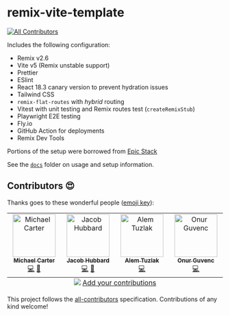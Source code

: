 # remix-vite-template

<!-- ALL-CONTRIBUTORS-BADGE:START - Do not remove or modify this section -->

[![All Contributors](https://img.shields.io/badge/all_contributors-4-orange.svg?style=flat-square)](#contributors-)

<!-- ALL-CONTRIBUTORS-BADGE:END -->

Includes the following configuration:

- Remix v2.6
- Vite v5 (Remix unstable support)
- Prettier
- ESlint
- React 18.3 canary version to prevent hydration issues
- Tailwind CSS
- `remix-flat-routes` with _hybrid_ routing
- Vitest with unit testing and Remix routes test (`createRemixStub`)
- Playwright E2E testing
- Fly.io
- GitHub Action for deployments
- Remix Dev Tools

Portions of the setup were borrowed from [Epic Stack](https://github.com/epicweb-dev/epic-stack)

See the [`docs`](./docs) folder on usage and setup information.

## Contributors 😍

Thanks goes to these wonderful people ([emoji key](https://allcontributors.org/docs/en/emoji-key)):

<!-- ALL-CONTRIBUTORS-LIST:START - Do not remove or modify this section -->
<!-- prettier-ignore-start -->
<!-- markdownlint-disable -->
<table>
  <tbody>
    <tr>
      <td align="center" valign="top" width="14.28%"><a href="https://kiliman.dev/"><img src="https://avatars.githubusercontent.com/u/47168?v=4?s=100" width="100px;" alt="Michael Carter"/><br /><sub><b>Michael Carter</b></sub></a><br /><a href="https://github.com/kiliman/remix-vite-template/commits?author=kiliman" title="Code">💻</a> <a href="https://github.com/kiliman/remix-vite-template/commits?author=kiliman" title="Documentation">📖</a></td>
      <td align="center" valign="top" width="14.28%"><a href="https://github.com/HubbardJacob"><img src="https://avatars.githubusercontent.com/u/48691238?v=4?s=100" width="100px;" alt="Jacob Hubbard"/><br /><sub><b>Jacob Hubbard</b></sub></a><br /><a href="https://github.com/kiliman/remix-vite-template/commits?author=HubbardJacob" title="Code">💻</a> <a href="https://github.com/kiliman/remix-vite-template/commits?author=HubbardJacob" title="Documentation">📖</a></td>
      <td align="center" valign="top" width="14.28%"><a href="https://github.com/AlemTuzlak"><img src="https://avatars.githubusercontent.com/u/18480956?v=4?s=100" width="100px;" alt="Alem Tuzlak"/><br /><sub><b>Alem Tuzlak</b></sub></a><br /><a href="https://github.com/kiliman/remix-vite-template/commits?author=AlemTuzlak" title="Code">💻</a></td>
      <td align="center" valign="top" width="14.28%"><a href="https://github.com/OnurGvnc"><img src="https://avatars.githubusercontent.com/u/1294640?v=4?s=100" width="100px;" alt="Onur Guvenc"/><br /><sub><b>Onur Guvenc</b></sub></a><br /><a href="https://github.com/kiliman/remix-vite-template/commits?author=OnurGvnc" title="Code">💻</a></td>
    </tr>
  </tbody>
  <tfoot>
    <tr>
      <td align="center" size="13px" colspan="7">
        <img src="https://raw.githubusercontent.com/all-contributors/all-contributors-cli/1b8533af435da9854653492b1327a23a4dbd0a10/assets/logo-small.svg">
          <a href="https://all-contributors.js.org/docs/en/bot/usage">Add your contributions</a>
        </img>
      </td>
    </tr>
  </tfoot>
</table>

<!-- markdownlint-restore -->
<!-- prettier-ignore-end -->

<!-- ALL-CONTRIBUTORS-LIST:END -->

This project follows the [all-contributors](https://github.com/all-contributors/all-contributors) specification. Contributions of any kind welcome!

